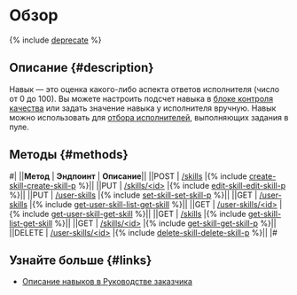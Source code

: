 # Обзор

{% include [deprecate](../../_includes/deprecate.md) %}

## Описание {#description}

Навык — это оценка какого-либо аспекта ответов исполнителя (число от 0 до 100). Вы можете настроить подсчет навыка в [блоке контроля качества](quality_control.md) или задать значение навыка у исполнителя вручную. Навык можно использовать для [отбора исполнителей](filter-skill.md), выполняющих задания в пуле.

## Методы {#methods}

#|
||**Метод** | **Эндпоинт** | **Описание**||
||POST | [/skills](create-skill.md) |{% include [create-skill-create-skill-p](../_includes/concepts/create-skill/id-create-skill/create-skill-p.md) %}||
||PUT | [/skills/\<id\>](edit-skill.md) |{% include [edit-skill-edit-skill-p](../_includes/concepts/edit-skill/id-edit-skill/edit-skill-p.md) %}||
||PUT | [/user-skills](set-skill.md) |{% include [set-skill-set-skill-p](../_includes/concepts/set-skill/id-set-skill/set-skill-p.md) %}||
||GET | [/user-skills](get-user-skill-list.md) |{% include [get-user-skill-list-get-skill](../_includes/concepts/get-user-skill-list/id-get-user-skill-list/get-skill.md) %}||
||GET | [/user-skills/\<id\>](get-user-skill.md) |{% include [get-user-skill-get-skill](../_includes/concepts/get-user-skill/id-get-user-skill/get-skill.md) %}||
||GET | [/skills](get-skill-list.md) |{% include [get-skill-list-get-skill](../_includes/concepts/get-skill-list/id-get-skill-list/get-skill.md) %}||
||GET | [/skills/\<id\>](get-skill.md) |{% include [get-skill-get-skill-p](../_includes/concepts/get-skill/id-get-skill/get-skill-p.md) %}||
||DELETE | [/user-skills/\<id\>](delete-skill.md) |{% include [delete-skill-delete-skill-p](../_includes/concepts/delete-skill/id-delete-skill/delete-skill-p.md) %}||
|#

## Узнайте больше {#links}

- [Описание навыков в Руководстве заказчика](../../guide/concepts/nav.md)